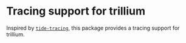 # Tracing support for trillium

Inspired by [`tide-tracing`](https://github.com/eopb/tide-tracing), this package provides a tracing support for trillium.
